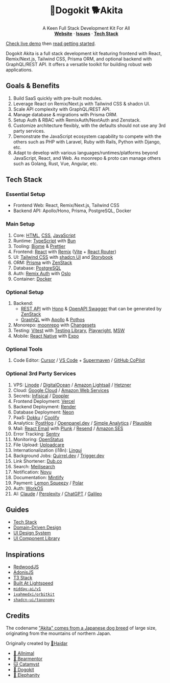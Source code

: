 <p align="center">
	<h1 align="center"><b>🐶Dogokit 🐕Akita</b></h1>
<p align="center">
    A Keen Full Stack Development Kit For All
    <br />
    <a href="https://akita.allnimal.com"><b>Website</b></a> · 
    <a href="https://github.com/dogokit/dogokit-akita/issues"><b>Issues</b></a> · 
    <a href="#tech-stack"><b>Tech Stack</b></a>
  </p>
</p>

[Check live demo](https://akita.allnimal.com) then [read getting started](docs/guides/start.md).

Dogokit Akita is a full stack development kit featuring frontend with React, Remix/Next.js, Tailwind CSS, Prisma ORM, and optional backend with GraphQL/REST API. It offers a versatile toolkit for building robust web applications.

## Goals & Benefits

1. Build SaaS quickly with pre-built modules.
2. Leverage React on Remix/Next.js with Tailwind CSS & shadcn UI.
3. Scale API complexity with GraphQL/REST API.
4. Manage database & migrations with Prisma ORM.
5. Setup Auth & RBAC with RemixAuth/NextAuth and Zenstack.
6. Customize architecture flexibly, with the defaults should not use any 3rd party services.
7. Demonstrate the JavaScript ecosystem capability to compete with the others such as PHP with Laravel, Ruby with Rails, Python with Django, etc.
8. Adapt to develop with various languages/runtimes/platforms beyond JavaScript, React, and Web. As moonrepo & proto can manage others such as Golang, Rust, Vue, Angular, etc.

## Tech Stack

### Essential Setup

- Frontend Web: React, Remix/Next.js, Tailwind CSS
- Backend API: Apollo/Hono, Prisma, PostgreSQL, Docker

### Main Setup

1. Core: [HTML](docs/html.md), [CSS](docs/css.md), [JavaScript](docs/javascript.md)
2. Runtime: [TypeScript](docs/typescript.md) with [Bun](docs/bun.md)
3. Tooling: [Biome](docs/biome.md) & [Prettier](docs/prettier.md)
4. Frontend: [React](docs/react.md) with [Remix](docs/remix.md) ([Vite](docs/vite.md) + [React Router](docs/react-router.md))
5. UI: [Tailwind CSS](docs/tailwind.md) with [shadcn UI](docs/shadcn-ui.md) and [Storybook](docs/storybook.md)
6. ORM: [Prisma](docs/prisma.md) with [ZenStack](docs/zenstack.md)
7. Database: [PostgreSQL](docs/postgresql.md)
8. Auth: [Remix Auth](docs/remix-auth.md) with [Oslo](docs/oslo.md)
9. Container: [Docker](docs/docker.md)

### Optional Setup

1. Backend:
   - [REST API](docs/rest-api.md) with [Hono](docs/hono.md) & [OpenAPI Swagger](docs/swagger.md) that can be generated by [ZenStack](docs/zenstack.md)
   - [GraphQL](docs/graphql.md) with [Apollo](docs/apollo.md) & [Pothos](docs/graphql-pothos.md)
2. Monorepo: [moonrepo](docs/moonrepo.md) with [Changesets](docs/changesets.md)
3. Testing: [Vitest](docs/vitest.md) with [Testing Library](docs/testing-library.md), [Playwright](docs/playwright.md), [MSW](docs/msw.md)
4. Mobile: [React Native](docs/react-native.md) with [Expo](docs/expo.md)

### Optional Tools

1. Code Editor: [Cursor](docs/cursor.md) / [VS Code](docs/vscode.md) + [Supermaven](docs/supermaven.md) / [GitHub CoPilot](docs/github-copilot.md)

### Optional 3rd Party Services

1. VPS: [Linode](docs/linode.md) / [DigitalOcean](docs/digitalocean.md) / [Amazon Lightsail](docs/amazon-lightsail.md) / [Hetzner](docs/hetzner.md)
2. Cloud: [Google Cloud](docs/google-cloud.md) / [Amazon Web Services](docs/amazon-web-services.md)
3. Secrets: [Infisical](docs/infisical.md) / [Doppler](docs/doppler.md)
4. Frontend Deployment: [Vercel](docs/vercel.md)
5. Backend Deployment: [Render](docs/render.md)
6. Database Deployment: [Neon](docs/neon.md)
7. PaaS: [Dokku](docs/dokku.md) / [Coolify](docs/coolify.md)
8. Analytics: [PostHog](docs/posthog.md) / [Openpanel.dev](docs/openpanel.md) / [Simple Analytics](docs/simpleanalytics.md) / [Plausible](docs/plausible.md)
9. Mail: [React Email](docs/react-email.md) with [Plunk](docs/plunk.md) / [Resend](docs/resend.md) / [Amazon SES](docs/amazon-ses.md)
10. Error Tracking: [Sentry](docs/sentry.md)
11. Monitoring: [OpenStatus](docs/openstatus.md)
12. File Upload: [Uploadcare](docs/uploadcare.md)
13. Internationalization (i18n): [Lingui](docs/lingui.md)
14. Background Jobs: [Quirrel.dev](docs/quirrel-dev.md) / [Trigger.dev](docs/trigger-dev.md)
15. Link Shortener: [Dub.co](docs/dub-co.md)
16. Search: [Meilisearch](docs/meilisearch.md)
17. Notification: [Novu](docs/novu.md)
18. Documentation: [Mintlify](docs/mintlify.md)
19. Payment: [Lemon Squeezy](docs/lemonsqueezy.md) / [Polar](docs/polar.md)
20. Auth: [WorkOS](docs/workos.md)
21. AI: [Claude](docs/claude.md) / [Perplexity](docs/perplexity.md) / [ChatGPT](docs/chatgpt.md) / [Galileo](docs/galileo.md)

## Guides

- [Tech Stack](docs/guides/tech-stack.md)
- [Domain-Driven Design](docs/guides/domain-driven-design.md)
- [UI Design System](docs/guides/ui-design-system.md)
- [UI Component Library](docs/guides/ui-component-library.md)

## Inspirations

- [RedwoodJS](https://redwoodjs.com)
- [AdonisJS](https://adonisjs.com)
- [T3 Stack](https://create.t3.gg)
- [Built At Lightspeed](https://builtatlightspeed.com)
- [`midday-ai/v1`](https://github.com/midday-ai/v1)
- [`ixahmedxi/orbitkit`](https://github.com/ixahmedxi/orbitkit)
- [`shadcn-ui/taxonomy`](https://github.com/shadcn-ui/taxonomy)

## Credits

The codename ["Akita" comes from a Japanese dog breed](https://www.britannica.com/animal/Akita-dog) of large size, originating from the mountains of northern Japan.

Originally created by [🦁Haidar](https://github.com/mhaidarhanif)

- [🐾 Allnimal](https://allnimal.com)
- [🐻 Bearmentor](https://bearmentor.com)
- [🐱 Catamyst](https://catamyst.com)
- [🐶 Dogokit](https://dogokit.allnimal.com)
- [🐘 Elephanity](https://elephanity.allnimal.com)
